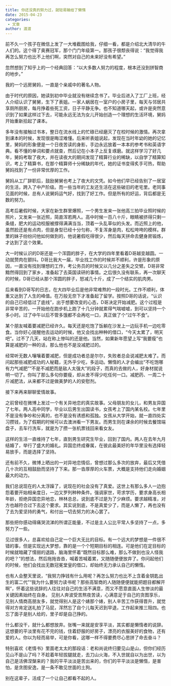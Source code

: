 ```yaml
---
title: 你还没真的努力过，就轻易输给了懒惰
date: 2015-04-23
categories:
 - 文章
author: 渡渡
---
```


前不久一个孩子在微信上发了一大堆截图给我，仔细一看，都是介绍北大清华的牛人们的。这个得了奥赛冠军，那个门门年级第一。那孩子很颓丧得说：“我觉得我再怎么努力也比不上他们啊，突然对自己的未来好没有希望。”

忽然想到了知乎上的一个经典回答：“以大多数人努力的程度，根本还没到拼智商的地步。”

<!-- more -->

我的一个远房舅妈，一直是个亲戚中的著名人物。

由于时代的原因，她读到初中毕业就没有继续念书了。毕业后进入了工厂上班，经人介绍认识了舅舅，生下了表姐。一家人蜗居在一室户的小房子里，每天与邻居共享厕所厨房，每月挣着些死工资，日子平静无争。也不知道哪天起，或许是突然意识到了如果这样过下去，可能永远无法为女儿开始创造一个理想的生活环境，舅妈开始重新拾起了课本。

多年没有接触过书本，整日在流水线上的忙碌已经磨灭了在校时候的激情。再次拿到课本的时候，发现很是晦涩难懂。后来听表姐说起，发现在当时年幼的她的记忆里，舅妈的形象便是一个日夜苦读的身影，手边永远放着一本本的参考书和英语字典。看不懂的单词和要点就查，然后记在小本子上反复琢磨。就这样学习了好几年，舅妈考取了夜大，并在读夜大的期间发现了精算行业的稀缺，以自学了精算知识，考上了精算书，在那个精算师十分稀缺的年代，她的证书变得炙手可热，帮助舅妈找到了一份非常优厚的工作。

舅妈从工厂辞职后，鼓励舅舅也考上了夜大的文凭。如今他们早已经告别了一居室的生活，跨入了中产阶级。而一些当年的工友还生活在这些破旧的老宅里。老同事见面的时候，总有人说舅妈运气好，找到了好工作。但是所有的好运，背后都是无数的努力。

高考后暑假时候，大家在新生群里爆照，一个男生发来一张他高三拍毕业照时候的照片，又发来一张近照，简直浑若两人。高中时候一百八十斤，眼睛被挤得只剩一条缝，肥大的运动校服被撑得满满当当，顶着一头乱草似的头发。而近照上的他，虽然脸还是有点肉，但是身型已经十分匀称，不复浑身是肉，松松垮垮的模样。群里的妹子纷纷问他如何做到的，他说暑假吃得很少，然后每天拼命去健身房锻炼，才达到了这个效果。

大一时候认识的D哥还是一个浑圆的胖子，在大学的四年里看着D哥越变越圆。一动就赘肉在颤抖。D哥比我大一届，毕业找工作的时候并不顺利，许是形象的原因，一直没有找到理想的工作，考公务员的时候又以几分之差失之交臂。D哥非常黯然得回到了家乡，准备起了去英国读研的事情。之后很久没有联系，再一次聊天的时候，D哥已经从那个浑圆的胖子，怒减几十斤，成了一个结实的肌肉男。

后来看到D哥写的日志，在大四毕业后是他非常难熬的一段时光。工作不顺利，体重又达到了人生的峰值。在万般无奈下才准备起了留学。按照D哥的话说，“认识的自己已经低过了底线”，出于想要改变的心态，D哥决定开始减肥。这个过程是非常辛苦的，一开始他在跑步机上跑了十几分钟就累得气喘嘘嘘，到可以坚持一个多小时。过了中午以后不管多饿都不会再吃一口，真正做了个“过午不食”。

某个朋友喊着要减肥已经许久。每天还是吃饱了饭躺在沙发上一边玩手机一边吃零食。当你好心提醒他去运动的时候，他又会找出种种的借口，“今天太累了，明天吧”。过不了几天，站在称上惨叫的还是他。当然，如果新年愿望上写“我要瘦”也算是减肥的一种的话，那么他也不是没减肥过的。

经常听无数人嚷嚷着要减肥，但是成功者总是尔尔，失败者总会说减肥太难了。而问起那些减肥成功的人秘籍，无外乎少吃，多运动。懒惰的人才会编出“不吃饱哪有力气减肥”“不是不减肥而是敌人太强大”的段子，而真的去做的人，好身材就说明一切了。你叫了那么多句你要瘦，却从舍不得少吃任何一口。减肥药、一周二十斤减肥法，从来都不过是做美梦的人的安慰剂。

接下来再来聊聊爱情故事。

之前曾经在微博上发过一个有关异地恋的真实故事。父母朋友的女儿，和男友异国了七年。两人高中同学，毕业以后男生出国读书，女孩考上了国内某名校。七年里不是没有争吵和分离的，也不是没有诱惑和孤独。女孩从大学开始，就一直四处实习攒钱，为了假期的时候可以去澳洲看一下男友。而男生则在课余的时候去餐馆端盘子，去车行洗车，就是为了攒一张机票钱回来看女友。

这样的生活一直维持了七年，直到男生研究生毕业，回到了国内。两人在去年九月结婚了，举行了盛大的婚礼。异国恋终成眷属，在彼此最美好的年华里没有选择轻易放手，而是选择了坚持。

还有前不久，微博上晒出的一对异地恋情侣，曾想过那么多次的放弃，最后又凭借几十次的互相鼓励而坚持了下来。那一沓厚厚的火车票，大概是支持他们走向婚姻最大的动力。

我们总说现在的人太浮躁了，说现在的社会没有了真爱。这世上有那么多人一边抱怨着要开始相亲度日，一边又罗列种种条件。强调家世，苛求学历，要求身高长相年龄，拒绝异国恋异地恋，林林总总，说到底不过是为了少麻烦。要求越精准，对方也越符合过下去这个要求。其实说到底，不是真爱少了，而是人懒了，再也没有了去为爱坚持的勇气，和付出一切去努力的决心罢了。

那些把你感动得痛哭流涕的所谓正能量，不过是主人公比平常人多坚持了一点，多努力了一些。

见过很多人，总喜欢给自己定一个巨大无比的目标。有一个远大的梦想是一件很不错的事，但是实现远大梦想，靠的是一个个短期目标的相连。可是他们在定目标的时候就暗藏了懦弱的退路，脑海里怀着“既然目标那么难，那么不做到也没人怪我的吧？”的想法，然后拖拖沓沓，喊着苦喊着累，又随随便便放弃了。你问起他们的时候，他们会找出无数冠冕堂皇的借口，却始终无力承认自己的懒惰。

也有人会整天里说，“我努力挣钱有什么用呢？再怎么努力也比不上含着金钥匙出生的富二代”“我为什么要努力读书呢？那些高智商的人随随便便就能把题目都解开啊”，怀着这些说辞的人往往对自己的生活不满意，而又不愿意直面人生惨淡的最关键因素始终在自身。 见别人奔波受苦熬夜苦读，心满意足于自己的贪图享乐，见别人情商高朋友多，就觉得别人是这个婊那个婊，别人辛苦工作获得晋升，就觉得对方肯定送礼拍了马屁，浑然忘了自个儿每天迟到早退，工作起来推三阻四。也忘了面子是别人给的，里子却是自己挣的。

什么都没干，就什么都想放弃。张嘴一来就是安享平淡，其实都是懒惰者的说辞。这想要的平淡里有花不完的钱，住着舒服的好房子，漂亮的衣服美好的食物，还有爱的人。你以为轻而易举，可是你看，这哪一样不得要费尽心思拼了命去奋斗？

特别喜欢《老情书》里面老太太的那段话：老和尚说终归要见山是山，但你们经历见山不是山了吗？不趁着年轻拔腿就走，去刀山火海，不入世就自以为出世，以为自己是活佛涅槃来的？我的平平淡淡是苦出来的，你们的平平淡淡是懒惰，是害怕，是贪图安逸，是一条不敢见世面的土狗。

别在这辈子，活成了一个让自己都看不起的人。
